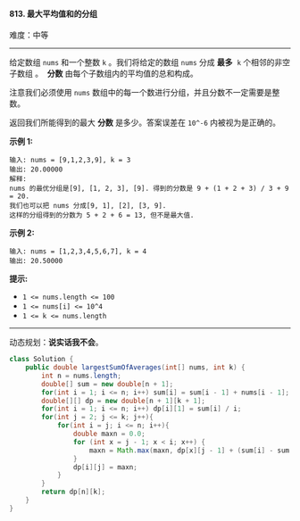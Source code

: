 #### 813. 最大平均值和的分组

难度：中等

---

给定数组 `nums` 和一个整数 `k` 。我们将给定的数组 `nums` 分成  **最多**  `k` 个相邻的非空子数组 。  **分数**  由每个子数组内的平均值的总和构成。

注意我们必须使用 `nums` 数组中的每一个数进行分组，并且分数不一定需要是整数。

返回我们所能得到的最大  **分数**  是多少。答案误差在 `10^-6` 内被视为是正确的。

 **示例 1:** 

```
输入: nums = [9,1,2,3,9], k = 3
输出: 20.00000
解释: 
nums 的最优分组是[9], [1, 2, 3], [9]. 得到的分数是 9 + (1 + 2 + 3) / 3 + 9 = 20. 
我们也可以把 nums 分成[9, 1], [2], [3, 9]. 
这样的分组得到的分数为 5 + 2 + 6 = 13, 但不是最大值.
```

 **示例 2:** 

```
输入: nums = [1,2,3,4,5,6,7], k = 4
输出: 20.50000
```

 **提示:** 

*   `1 <= nums.length <= 100`
*   `1 <= nums[i] <= 10^4`
*   `1 <= k <= nums.length`

---

动态规划：**说实话我不会**。

```java
class Solution {
    public double largestSumOfAverages(int[] nums, int k) {
        int n = nums.length;
        double[] sum = new double[n + 1];
        for(int i = 1; i <= n; i++) sum[i] = sum[i - 1] + nums[i - 1];
        double[][] dp = new double[n + 1][k + 1];
        for(int i = 1; i <= n; i++) dp[i][1] = sum[i] / i;
        for(int j = 2; j <= k; j++){
            for(int i = j; i <= n; i++){
                double maxn = 0.0;
                for (int x = j - 1; x < i; x++) {
                    maxn = Math.max(maxn, dp[x][j - 1] + (sum[i] - sum[x]) / (i - x));
                }
                dp[i][j] = maxn;
            }
        }
        return dp[n][k];
    }
}
```